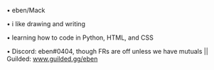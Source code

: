 • eben/Mack

• i like drawing and writing

• learning how to code in Python, HTML, and CSS

• Discord: eben#0404, though FRs are off unless we have mutuals || Guilded: www.guilded.gg/eben

<!---
parelle/parelle is a ✨ special ✨ repository because its `README.md` (this file) appears on your GitHub profile.
You can click the Preview link to take a look at your changes.
--->
